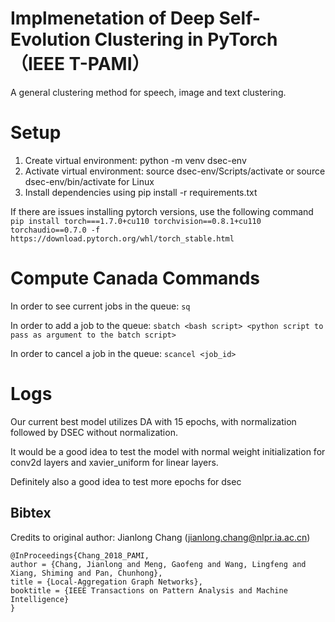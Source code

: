 # Implmenetation of Deep Self-Evolution Clustering in PyTorch（IEEE T-PAMI）
A general clustering method for speech, image and text clustering.

# Setup
1. Create virtual environment: python -m venv dsec-env
2. Activate virtual environment: source dsec-env/Scripts/activate or source dsec-env/bin/activate for Linux
3. Install dependencies using pip install -r requirements.txt

If there are issues installing pytorch versions, use the following command
`pip install torch===1.7.0+cu110 torchvision==0.8.1+cu110 torchaudio==0.7.0 -f https://download.pytorch.org/whl/torch_stable.html`

# Compute Canada Commands

In order to see current jobs in the queue: `sq`

In order to add a job to the queue: `sbatch <bash script> <python script to pass as argument to the batch script>`

In order to cancel a job in the queue: `scancel <job_id>`

# Logs
Our current best model utilizes DA with 15 epochs, with normalization followed by DSEC without normalization.

It would be a good idea to test the model with normal weight initialization for conv2d layers and xavier_uniform for linear layers.

Definitely also a good idea to test more epochs for dsec


## Bibtex
Credits to original author: Jianlong Chang (jianlong.chang@nlpr.ia.ac.cn)
```
@InProceedings{Chang_2018_PAMI,
author = {Chang, Jianlong and Meng, Gaofeng and Wang, Lingfeng and Xiang, Shiming and Pan, Chunhong},
title = {Local-Aggregation Graph Networks},
booktitle = {IEEE Transactions on Pattern Analysis and Machine Intelligence}
}
```


